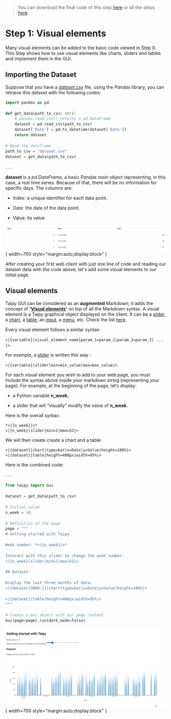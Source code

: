 > You can download the final code of this step [here](../src/step_01.py) or all the steps [here](https://github.com/Avaiga/taipy-getting-started/tree/develop/src).

# Step 1: Visual elements

Many visual elements can be added to the basic code viewed in Step 0. This Step shows how to use visual elements like charts, sliders and tables and implement them in the GUI.

## Importing the Dataset

Suppose that you have a [*dataset.csv*](dataset.csv) file, using the *Pandas* library, you can retrieve this dataset with the following codes:

```python
import pandas as pd

def get_data(path_to_csv: str):
    # pandas.read_csv() returns a pd.DataFrame
    dataset = pd.read_csv(path_to_csv)
    dataset['Date'] = pd.to_datetime(dataset['Date'])
    return dataset

# Read the dataframe
path_to_csv = "dataset.csv"
dataset = get_data(path_to_csv)

...
```

__dataset__ is a *pd.DataFrame*, a basic *Pandas main* object representing, in this case, a real time series. Because of that, there will be no information for specific days. The columns are:

- Index: a unique identifier for each data point.

- Date: the date of the data point.

- Value: its value.

![Table](table.png){ width=700 style="margin:auto;display:block" }

After creating your first web client with just one line of code and reading our dataset data with the code above, let's add some  visual elements to our initial page.

## Visual elements

Taipy GUI can be considered as an **augmented** Markdown; it adds the concept of **'[Visual elements](https://docs.taipy.io/manuals/gui/viselements/)'** on top of all the Markdown syntax.  A visual element is a Taipy graphical object displayed on the client. It can be a [slider](https://docs.taipy.io/manuals/gui/viselements/slider/), a [chart](https://docs.taipy.io/manuals/gui/viselements/chart/), a [table](https://docs.taipy.io/manuals/gui/viselements/table/), an [input](https://docs.taipy.io/manuals/gui/viselements/input/), a [menu](https://docs.taipy.io/manuals/gui/viselements/menu/), etc. Check the list [here](https://docs.taipy.io/manuals/gui/controls/).

Every visual element follows a similar syntax:

`<|{variable}|visual_element_name|param_1=param_1|param_2=param_2| ... |>`.

For example, a [slider](https://docs.taipy.io/manuals/gui/viselements/slider/) is written this way :

`<|{variable}|slider|min=min_value|max=max_value|>`.

For each visual element you wish to add to your web page, you must include the syntax above inside your markdown string (representing your page). For example, at the beginning of the page, let’s display:

- a Python variable __n_week__;

- a slider that will “visually” modify the value of __n_week__.


Here is the overall syntax:

```
*<|{n_week}|>*
<|{n_week}|slider|min=1|max=52|>
```

We will then create create a chart and a table:

```
<|{dataset}|chart|type=bar|x=Date|y=Value|height=100%|>
<|{dataset}|table|height=400px|width=95%|>
```

Here is the combined code:

```python
...

from taipy import Gui

dataset = get_data(path_to_csv)

# Initial value
n_week = 10

# Definition of the page
page = """
# Getting started with Taipy

Week number: *<|{n_week}|>*

Interact with this slider to change the week number:
<|{n_week}|slider|min=1|max=52|>

## Dataset:

Display the last three months of data:
<|{dataset[9000:]}|chart|type=bar|x=Date|y=Value|height=100%|>

<|{dataset}|table|height=400px|width=95%|>
"""

# Create a Gui object with our page content
Gui(page=page).run(dark_mode=False)
```

![Visual Elements](result.gif){ width=700 style="margin:auto;display:block" }
